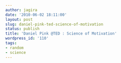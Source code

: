 ```yaml
---
author: jagira
date: '2010-06-02 18:11:00'
layout: post
slug: daniel-pink-ted-science-of-motivation
status: publish
title: 'Daniel Pink @TED : Science of Motivation'
wordpress_id: '110'
tags:
- random
- science
---
```


<object width="560" height="315"><param name="movie"
value="http://www.youtube.com/v/rrkrvAUbU9Y?version=3&amp;hl=en_US"></param><param
name="allowFullScreen" value="true"></param><param
name="allowscriptaccess" value="always"></param><embed
src="http://www.youtube.com/v/rrkrvAUbU9Y?version=3&amp;hl=en_US"
type="application/x-shockwave-flash" width="560" height="315"
allowscriptaccess="always" allowfullscreen="true"></embed></object>


